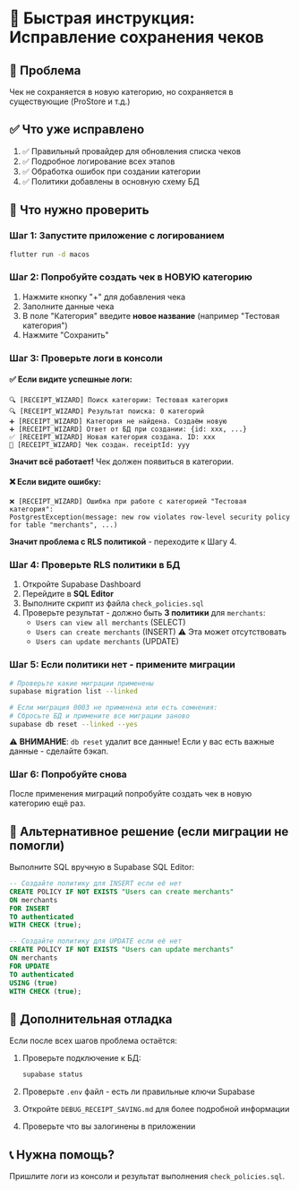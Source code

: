 # 🚀 Быстрая инструкция: Исправление сохранения чеков

## 🎯 Проблема

Чек не сохраняется в новую категорию, но сохраняется в существующие (ProStore и т.д.)

## ✅ Что уже исправлено

1. ✅ Правильный провайдер для обновления списка чеков
2. ✅ Подробное логирование всех этапов
3. ✅ Обработка ошибок при создании категории
4. ✅ Политики добавлены в основную схему БД

## 🔧 Что нужно проверить

### Шаг 1: Запустите приложение с логированием

```bash
flutter run -d macos
```

### Шаг 2: Попробуйте создать чек в НОВУЮ категорию

1. Нажмите кнопку "+" для добавления чека
2. Заполните данные чека
3. В поле "Категория" введите **новое название** (например "Тестовая категория")
4. Нажмите "Сохранить"

### Шаг 3: Проверьте логи в консоли

#### ✅ Если видите успешные логи:

```
🔍 [RECEIPT_WIZARD] Поиск категории: Тестовая категория
🔍 [RECEIPT_WIZARD] Результат поиска: 0 категорий
➕ [RECEIPT_WIZARD] Категория не найдена. Создаём новую
➕ [RECEIPT_WIZARD] Ответ от БД при создании: {id: xxx, ...}
✅ [RECEIPT_WIZARD] Новая категория создана. ID: xxx
📝 [RECEIPT_WIZARD] Чек создан. receiptId: yyy
```

**Значит всё работает!** Чек должен появиться в категории.

#### ❌ Если видите ошибку:

```
❌ [RECEIPT_WIZARD] Ошибка при работе с категорией "Тестовая категория":
PostgrestException(message: new row violates row-level security policy for table "merchants", ...)
```

**Значит проблема с RLS политикой** - переходите к Шагу 4.

### Шаг 4: Проверьте RLS политики в БД

1. Откройте Supabase Dashboard
2. Перейдите в **SQL Editor**
3. Выполните скрипт из файла `check_policies.sql`
4. Проверьте результат - должно быть **3 политики** для `merchants`:
   - `Users can view all merchants` (SELECT)
   - `Users can create merchants` (INSERT) ⚠️ Эта может отсутствовать
   - `Users can update merchants` (UPDATE)

### Шаг 5: Если политики нет - примените миграции

```bash
# Проверьте какие миграции применены
supabase migration list --linked

# Если миграция 0003 не применена или есть сомнения:
# Сбросьте БД и примените все миграции заново
supabase db reset --linked --yes
```

⚠️ **ВНИМАНИЕ**: `db reset` удалит все данные! Если у вас есть важные данные - сделайте бэкап.

### Шаг 6: Попробуйте снова

После применения миграций попробуйте создать чек в новую категорию ещё раз.

## 📝 Альтернативное решение (если миграции не помогли)

Выполните SQL вручную в Supabase SQL Editor:

```sql
-- Создайте политику для INSERT если её нет
CREATE POLICY IF NOT EXISTS "Users can create merchants"
ON merchants
FOR INSERT
TO authenticated
WITH CHECK (true);

-- Создайте политику для UPDATE если её нет
CREATE POLICY IF NOT EXISTS "Users can update merchants"
ON merchants
FOR UPDATE
TO authenticated
USING (true)
WITH CHECK (true);
```

## 🐛 Дополнительная отладка

Если после всех шагов проблема остаётся:

1. Проверьте подключение к БД:

   ```bash
   supabase status
   ```

2. Проверьте `.env` файл - есть ли правильные ключи Supabase

3. Откройте `DEBUG_RECEIPT_SAVING.md` для более подробной информации

4. Проверьте что вы залогинены в приложении

## 📞 Нужна помощь?

Пришлите логи из консоли и результат выполнения `check_policies.sql`.
